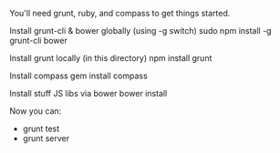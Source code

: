 You'll need grunt, ruby, and compass to get things started.

Install grunt-cli & bower globally (using -g switch)
  sudo npm install -g grunt-cli bower

Install grunt locally (in this directory) 
  npm install grunt

Install compass
  gem install compass

Install stuff JS libs via bower
  bower install

Now you can:
* grunt test
* grunt server
